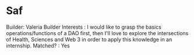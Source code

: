 # Saf

Builder: Valeria 
Builder Interests : I would like to grasp the basics operations/functions of a DAO first, then I'll love to explore the intersections of Health, Sciences and Web 3 in order to apply this knowledge in an internship.
Matched? : Yes
